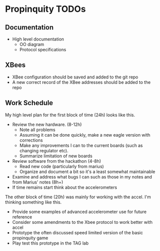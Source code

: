 # Propinquity TODOs

## Documentation
* High level documentation
	* OO diagram
	* Protocol specifications

## XBees
* XBee configuration should be saved and added to the git repo
* A new correct record of the XBee addresses should be added to the repo

## Work Schedule

My high level plan for the first block of time (24h) looks like this.

 * Review the new hardware. (8-12h)
 	* Note all problems
 	* Assuming it can be done quickly, make a new eagle version with corrections
 	* Make any improvements I can to the current boards (such as changing regulator etc).
 	* Summarize limitation of new boards
 * Review software from the hackathon (4-8h)
 	* Read new code (particularly from marius)
 	* Organize and document a bit so it's a least somewhat maintainable
 * Examine and address what bugs I can such as those in my notes and from Marius' notes (8h+)
 * If time remains start think about the accelerometers

The other block of time (20h) was mainly for working with the accel. I'm thinking something like this.

 * Provide some examples of advanced accelerometer use for future reference
 * Consider some amendments to the Xbee protocol to work better with accel
 * Prototype the often discussed speed limited version of the basic propinquity game
 * Play test this prototype in the TAG lab